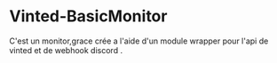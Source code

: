 # Vinted-BasicMonitor
C'est un monitor,grace crée a l'aide d'un module wrapper pour l'api de vinted et de webhook discord .
